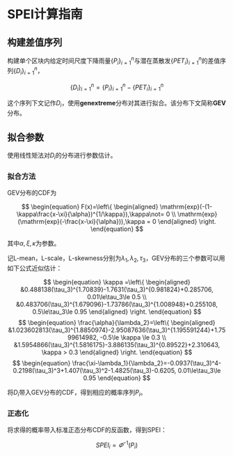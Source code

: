 # SPEI计算指南

## 构建差值序列

构建单个区块内给定时间尺度下降雨量$\{P_i\}^n_{i=1}$与潜在蒸散发$\{PET_i\}^n_{i=1}$的差值序列$\{D_i\}^n_{i=1}$，

$$\{D_i\}^n_{i=1}= \{P_i\}^n_{i=1}-\{PET_i\}^n_{i=1}$$

这个序列下文记作$D_i$，使用**genextreme**分布对其进行拟合。该分布下文简称**GEV**分布。

## 拟合参数

使用线性矩法对$D_i$的分布进行参数估计。

### 拟合方法

GEV分布的CDF为

$$
\begin{equation}
F(x)=\left\{
    \begin{aligned}
    \mathrm{exp}(-(1-\kappa\frac{x-\xi}{\alpha})^{1/\kappa}),\kappa\not= 0 \\
    \mathrm{exp}(\mathrm{exp}(-\frac{x-\xi}{\alpha})),\kappa = 0
    \end{aligned}
\right.
\end{equation}
$$

其中$\alpha,\xi,\kappa$为参数。

记L-mean，L-scale，L-skewness分别为$\lambda_1,\lambda_2,\tau_3$，GEV分布的三个参数可以用如下公式近似估计：

$$
\begin{equation}
\kappa =\left\{
    \begin{aligned}
    &0.488138(\tau_3)^{1.70839}-1.7631(\tau_3)^{0.981824}+0.285706, 0.01\le\tau_3\le 0.5 \\
    &0.483706(\tau_3)^{1.679096}-1.73786(\tau_3)^{1.008948}+0.255108, 0.5\le\tau_3\le 0.95
    \end{aligned}
\right.
\end{equation}
$$
$$
\begin{equation}
\frac{\alpha}{\lambda_2}=\left\{
    \begin{aligned}
    &1.023602813(\tau_3)^{1.8850974}-2.95087636(\tau_3)^{1.195591244}+1.7599614982, -0.5\le \kappa \le 0.3 \\
    &1.5954866(\tau_3)^{1.5816175}-3.886135(\tau_3)^{0.89522}+2.310643, \kappa > 0.3
    \end{aligned}
\right.
\end{equation}
$$
$$
\begin{equation}
\frac{\xi-\lambda_1}{\lambda_2}=-0.0937(\tau_3)^4-0.2198(\tau_3)^3+1.407(\tau_3)^2-1.4825(\tau_3)-0.6205, 0.01\le\tau_3\le 0.95
\end{equation}
$$

将$D_i$带入GEV分布的CDF，得到相应的概率序列$P_i$。

### 正态化

将求得的概率带入标准正态分布CDF的反函数，得到SPEI：

$$ SPEI_i = \varPhi^{-1}(P_i) $$